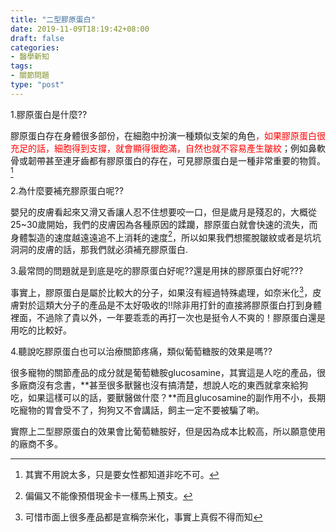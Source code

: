 ```yaml
---
title: "二型膠原蛋白"
date: 2019-11-09T18:19:42+08:00
draft: false
categories:
- 醫學新知
tags:
- 關節問題
type: "post"
---
```


1.膠原蛋白是什麼??

膠原蛋白存在身體很多部份，在細胞中扮演一種類似支架的角色<font color="red">，如果膠原蛋白很充足的話，細胞得到支撐，就會顯得很飽滿，自然也就不容易產生皺紋</font>；例如鼻軟骨或韌帶甚至連牙齒都有膠原蛋白的存在，可見膠原蛋白是一種非常重要的物質。[^1]

2.為什麼要補充膠原蛋白呢??

嬰兒的皮膚看起來又滑又香讓人忍不住想要咬一口，但是歲月是殘忍的，大概從25~30歲開始，我們的皮膚因為各種原因的蹂躪，膠原蛋白就會快速的流失，而身體製造的速度越遠遠追不上消耗的速度[^2]，所以如果我們想擺脫皺紋或者是坑坑洞洞的皮膚的話，那我們就必須補充膠原蛋白.

3.最常問的問題就是到底是吃的膠原蛋白好呢??還是用抹的膠原蛋白好呢???

事實上，膠原蛋白是屬於比較大的分子，如果沒有經過特殊處理，如奈米化[^3]，皮膚對於這類大分子的產品是不太好吸收的!!除非用打針的直接將膠原蛋白打到身體裡面，不過除了貴以外，一年要乖乖的再打一次也是挺令人不爽的！膠原蛋白還是用吃的比較好。

4.聽說吃膠原蛋白也可以治療關節疼痛，類似葡萄糖胺的效果是嗎??

很多寵物的關節產品的成分就是葡萄糖胺glucosamine，其實這是人吃的產品，很多廠商沒有念書，**甚至很多獸醫也沒有搞清楚，想說人吃的東西就拿來給狗吃，如果這樣可以的話，要獸醫做什麼？**而且glucosamine的副作用不小，長期吃寵物的胃會受不了，狗狗又不會講話，飼主一定不要被騙了喲。

實際上二型膠原蛋白的效果會比葡萄糖胺好，但是因為成本比較高，所以願意使用的廠商不多。

[^1]: 其實不用說太多，只是要女性都知道非吃不可。
[^2]: 偏偏又不能像預借現金卡一樣馬上預支。
[^3]: 可惜市面上很多產品都是宣稱奈米化，事實上真假不得而知

 